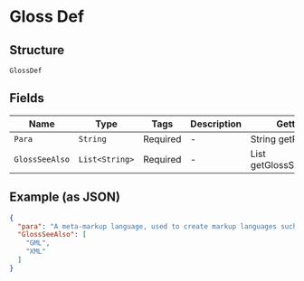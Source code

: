 
# Gloss Def

## Structure

`GlossDef`

## Fields

| Name | Type | Tags | Description | Getter | Setter |
|  --- | --- | --- | --- | --- | --- |
| `Para` | `String` | Required | - | String getPara() | setPara(String para) |
| `GlossSeeAlso` | `List<String>` | Required | - | List<String> getGlossSeeAlso() | setGlossSeeAlso(List<String> glossSeeAlso) |

## Example (as JSON)

```json
{
  "para": "A meta-markup language, used to create markup languages such as DocBook.",
  "GlossSeeAlso": [
    "GML",
    "XML"
  ]
}
```

